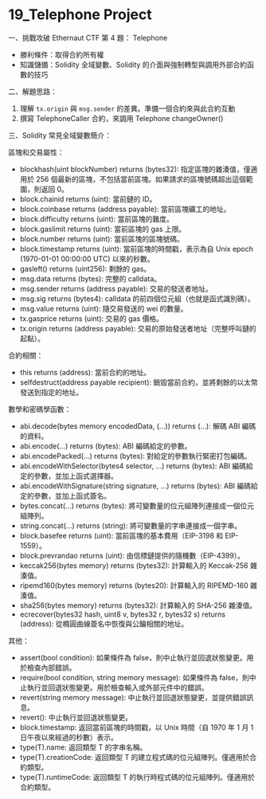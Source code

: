 # 19_Telephone Project

一、挑戰攻破 Ethernaut CTF 第 4 題： Telephone

 - 勝利條件：取得合約所有權
 - 知識儲備：Solidity 全域變數、Solidity 的介面與強制轉型與調用外部合約函數的技巧

二、解題思路：

1. 理解 ```tx.origin``` 與 ```msg.sender``` 的差異。準備一個合約來與此合約互動
2. 撰寫 TelephoneCaller 合約，來調用 Telephone changeOwner()

三、Solidity 常見全域變數簡介：

區塊和交易屬性：
- blockhash(uint blockNumber) returns (bytes32): 指定區塊的雜湊值，僅適用於 256 個最新的區塊，不包括當前區塊。如果請求的區塊號碼超出這個範圍，則返回 0。
- block.chainid returns (uint): 當前鏈的 ID。
- block.coinbase returns (address payable): 當前區塊礦工的地址。
- block.difficulty returns (uint): 當前區塊的難度。
- block.gaslimit returns (uint): 當前區塊的 gas 上限。
- block.number returns (uint): 當前區塊的區塊號碼。
- block.timestamp returns (uint): 當前區塊的時間戳，表示為自 Unix epoch (1970-01-01 00:00:00 UTC) 以來的秒數。
- gasleft() returns (uint256): 剩餘的 gas。
- msg.data returns (bytes): 完整的 calldata。
- msg.sender returns (address payable): 交易的發送者地址。
- msg.sig returns (bytes4): calldata 的前四個位元組（也就是函式識別碼）。
- msg.value returns (uint): 隨交易發送的 wei 的數量。
- tx.gasprice returns (uint): 交易的 gas 價格。
- tx.origin returns (address payable): 交易的原始發送者地址（完整呼叫鏈的起點）。

合約相關：
 - this returns (address): 當前合約的地址。
 - selfdestruct(address payable recipient): 銷毀當前合約，並將剩餘的以太幣發送到指定的地址。

數學和密碼學函數：
- abi.decode(bytes memory encodedData, (...)) returns (...): 解碼 ABI 編碼的資料。
- abi.encode(...) returns (bytes): ABI 編碼給定的參數。
- abi.encodePacked(...) returns (bytes): 對給定的參數執行緊密打包編碼。
- abi.encodeWithSelector(bytes4 selector, ...) returns (bytes): ABI 編碼給定的參數，並加上函式選擇器。
- abi.encodeWithSignature(string signature, ...) returns (bytes): ABI 編碼給定的參數，並加上函式簽名。
- bytes.concat(...) returns (bytes): 將可變數量的位元組陣列連接成一個位元組陣列。
- string.concat(...) returns (string): 將可變數量的字串連接成一個字串。
- block.basefee returns (uint): 當前區塊的基本費用（EIP-3198 和 EIP-1559）。
- block.prevrandao returns (uint): 由信標鏈提供的隨機數（EIP-4399）。
- keccak256(bytes memory) returns (bytes32): 計算輸入的 Keccak-256 雜湊值。
- ripemd160(bytes memory) returns (bytes20): 計算輸入的 RIPEMD-160 雜湊值。
- sha256(bytes memory) returns (bytes32): 計算輸入的 SHA-256 雜湊值。
- ecrecover(bytes32 hash, uint8 v, bytes32 r, bytes32 s) returns (address): 從橢圓曲線簽名中恢復與公鑰相關的地址。

其他：
- assert(bool condition): 如果條件為 false，則中止執行並回退狀態變更。用於檢查內部錯誤。
- require(bool condition, string memory message): 如果條件為 false，則中止執行並回退狀態變更。用於檢查輸入或外部元件中的錯誤。
- revert(string memory message): 中止執行並回退狀態變更，並提供錯誤訊息。
- revert(): 中止執行並回退狀態變更。
- block.timestamp: 返回當前區塊的時間戳，以 Unix 時間（自 1970 年 1 月 1 日午夜以來經過的秒數）表示。
- type(T).name: 返回類型 T 的字串名稱。
- type(T).creationCode: 返回類型 T 的建立程式碼的位元組陣列。僅適用於合約類型。
- type(T).runtimeCode: 返回類型 T 的執行時程式碼的位元組陣列。僅適用於合約類型。